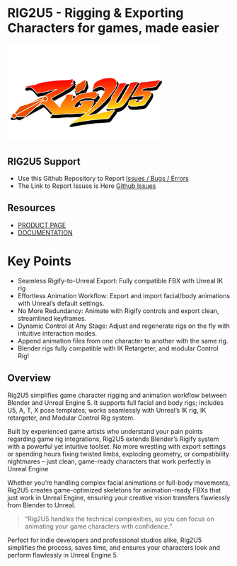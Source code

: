 # RIG2U5 - Rigging & Exporting Characters for games, made easier


<img src="/RIG2U5-logo.webp" width="350">

## RIG2U5 Support

- Use this Github Repository to Report [Issues / Bugs / Errors](https://github.com/ArchTinker/RIG2U5-Support/issues)
- The Link to Report Issues is Here [Github Issues](https://github.com/ArchTinker/RIG2U5-Support/issues)

## Resources

- [PRODUCT PAGE](https://blendermarket.com/products/rig2u5)
- [DOCUMENTATION](https://docs.tinkerboi.com/v1.0/rig2u5)


# Key Points

- Seamless Rigify-to-Unreal Export: Fully compatible F﻿BX with Unreal IK rig
- Effortless Animation Workflow: Export and import facial/body animations with Unreal’s default settings.
- No More Redundancy: Animate with Rigify controls and export clean, streamlined keyframes.
- Dynamic Control at Any Stage: Adjust and regenerate rigs on the fly with intuitive interaction modes.
- Append animation files from one character to another with the same rig.
- Blender rigs fully compatible with IK Retargeter, and modular Control Rig!

## Overview

Rig2U5 simplifies game character rigging and animation workflow between Blender and Unreal Engine 5. It supports full facial and body rigs; includes U5, A, T, X pose templates; works seamlessly with Unreal’s IK rig, IK retargeter, and Modular Control Rig system.

Built by experienced game artists who understand your pain points regarding game rig integrations, Rig2U5 extends Blender’s Rigify system with a powerful yet intuitive toolset. No more wrestling with export settings or spending hours fixing twisted limbs, exploding geometry, or compatibility nightmares – just clean, game-ready characters that work perfectly in Unreal Engine

Whether you’re handling complex facial animations or full-body movements, Rig2U5 creates game-optimized skeletons for animation-ready FBXs that just work in Unreal Engine, ensuring your creative vision transfers flawlessly from Blender to Unreal.

> “Rig2U5 handles the technical complexities, so you can focus on animating your game characters with confidence.”

Perfect for indie developers and professional studios alike, Rig2U5 simplifies the process, saves time, and ensures your characters look and perform flawlessly in Unreal Engine 5.
